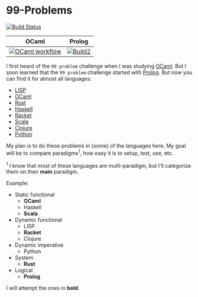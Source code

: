 # 99-Problems

[![Build Status](https://travis-ci.com/hasantouma/99-Problems.svg?branch=master)](https://travis-ci.com/hasantouma/99-Problems)

| OCaml                                        | Prolog            |
|----------------------------------------------|-------------------|
| [![OCaml workflow][ocaml badge]][ocaml flow] | [![Build2][2]][0] |

[ocaml badge]: https://github.com/hasantouma/99-Problems/actions/workflows/workflow.yml/badge.svg?branch=main
[ocaml flow]: https://github.com/hasantouma/99-Problems/actions/workflows/workflow.yml
[0]: https://travis-ci.org/bjfish/grails-ci-build-matrix-example
[2]: https://travis-matrix-badges.herokuapp.com/repos/hasantouma/99-Problems/branches/master/2?use_travis_com=true
[//]: # (source: https://github.com/bjfish/travis-matrix-badges)

I first heard of the `99 problem` challenge when I was studying [OCaml][ocaml 99]. But I soon learned that the `99 problem` challenge started with [Prolog][prolog 99]. But now you can find it for almost all languages:

* [LISP][lisp 99]
* [OCaml][ocaml 99]
* [Rust][rust 99]
* [Haskell][haskell 99]
* [Racket][racket 99]
* [Scala][scala 99]
* [Clojure][clojure 99]
* [Python][python 99]

My plan is to do these problems in (some) of the languages here. My goal will be to compare paradigms<sup>1</sup>, how easy it is to setup, test, use, etc.

<sup>1</sup> I know that most of these languages are multi-paradigm, but I'll categorize them on their **main** paradigm.

Example:
- Static functional
  - **OCaml**
  - Haskell
  - **Scala**
- Dynamic functional
  - LISP
  - **Racket**
  - Clojure
- Dynamic imperative
  - Python
- System
  - **Rust**
- Logical
  - **Prolog**

I will attempt the ones in **bold**.

[ocaml 99]: https://ocaml.org/learn/tutorials/99problems.html
[prolog 99]: https://www.ic.unicamp.br/~meidanis/courses/mc336/2009s2/prolog/problemas/
[lisp 99]: https://www.ic.unicamp.br/~meidanis/courses/mc336/2006s2/funcional/L-99_Ninety-Nine_Lisp_Problems.html
[rust 99]: https://github.com/MaskRay/99-problems-rust
[haskell 99]: https://wiki.haskell.org/H-99:_Ninety-Nine_Haskell_Problems
[racket 99]: https://github.com/dparpyani/99-Lisp-Problems-in-Racket
[scala 99]: http://aperiodic.net/phil/scala/s-99/
[clojure 99]: https://github.com/99XProblems/99-Clojure-Problems
[python 99]: https://wiki.python.org/moin/ProblemSets/99%20Prolog%20Problems%20Solutions
